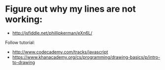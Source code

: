 Figure out why my lines are not working:
=======
* http://jsfiddle.net/phillipkerman/eXn6L/

Follow tutorial:
* http://www.codecademy.com/tracks/javascript
* https://www.khanacademy.org/cs/programming/drawing-basics/p/intro-to-drawing
